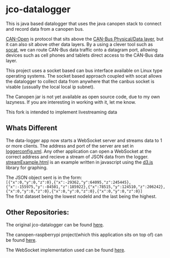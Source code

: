 # jco-datalogger
This is java based datalogger that uses the java canopen stack to connect and record data from a canopen bus.

[CAN-Open](http://www.can-cia.org/index.php?id=canopen) is protocol that sits above the 
[CAN-Bus Physical/Data layer](http://www.can-cia.org/index.php?id=systemdesign-can-physicallayer),
but it can also sit above other data layers.  By a using a clever tool such as [socat](http://linux.die.net/man/1/socat),
we can route CAN-Bus data traffic onto a datagram port, allowing devices such as cell phones and tablets direct access to the
CAN-Bus data layer.

This project uses a socket based can bus interface available on Linux type operating systems.  The socket based approach coupled with socat 
allows the datalogger to collect data from anywhere that the canbus socket is visable (ussually the local local ip subnet).  

The Canopen jar is not yet available as open source code, due to my own lazyness.  If you are interesting in working with it, let me know.

This fork is intended to implement livestreaming data

## Whats Different  
  
The data-logger app now starts a WebSocket server and streams data to 1 or
more clients. The address and port
of the server are set in
[loggerconfig.xml](jco-datalogger/code/loggerconfig.xml).
Any other application can open a WebSocket at the correct address and
recieve a stream of JSON data from the logger.
[streamExample.html](jco-datalogger/code/streamExample.html) is an example
written in javascript using the [d3.js](https://d3js.org/) library for graphing.  

The JSON object sent is in the form:  
`[{"x":0,"y":0,"z":0},{"x":-29362,"y":64095,"z":245445},{"x":-155975,"y":-84501,"z":185922},{"x":78515,"y":124510,"z":206242},{"x":0,"y":0,"z":0},{"x":0,"y":0,"z":0},{"x":0,"y":0,"z":0}]`  
The first dataset being the lowest nodeId and the last being the highest.  



## Other Repositories:
The original jco-datalogger can be found 
[here](https://github.com/mpcrowe/jco-datalogger).  

The canopen-raspberrypi project(which this application sits on top of) can
be found [here](https://github.com/mpcrowe/canopen-raspberrypi).  

The WebSocket implementation used can be found
[here](https://github.com/TooTallNate/Java-WebSocket). 
